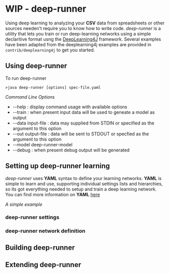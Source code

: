 # WIP - deep-runner

Using deep learning to analyzing your **CSV** data from spreadsheets or other sources needen't require you to know how to write
code. *deep-runner* is a utility that lets you train or run deep-learning networks using a simple declaritive format usng the
[DeepLearning4J](https://deeplearning4j.org/) framework. Several examples have been adapted from the deeplearning4j examples
are provided in `contrib/deeplearning4j` to get you started.

## Using deep-runner

To run deep-runner

    >java deep-runner [options] spec-file.yaml

*Command Line Options*


* --help : display command usage with available options
* --train : when present input data will be used to geneate a model as output
* --data input-file : data may supplied from STDIN or specified as the argument to this option
* --out output-file : data will be sent to STDOUT or specfied as the argument to this option
* --model deep-runner-model
* --debug : when present debug output will be generated

## Setting up deep-runner learning

*deep-runner* uses **YAML** syntax to define your learning networks. **YAML** is simple to learn and use, supporting individual
settings lists and hierarchies, so its got everything needed to setup and train a deep learning network. You can find more
information on **YAML** [here](http://www.yaml.org/start.html)

*A simple example*

### deep-runner settings

### deep-runner network definition

## Building deep-runner

## Extending deep-runner
